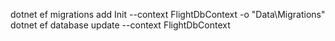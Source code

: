 dotnet ef migrations add Init --context FlightDbContext -o "Data\Migrations"
dotnet ef database update --context FlightDbContext
